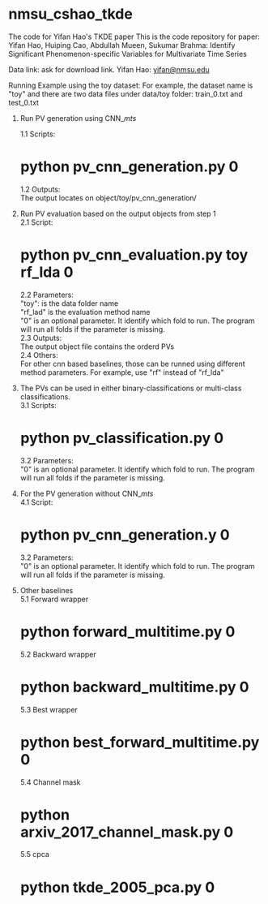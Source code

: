 # nmsu_cshao_tkde
The code for Yifan Hao's TKDE paper
This is the code repository for paper: Yifan Hao, Huiping Cao, Abdullah Mueen, Sukumar Brahma: Identify Significant Phenomenon-specific Variables for Multivariate Time Series

Data link: ask for download link. Yifan Hao: yifan@nmsu.edu

Running Example using the toy dataset:
For example, the dataset name is "toy" and there are two data files under data/toy folder: train_0.txt and test_0.txt
1. Run PV generation using CNN_${mts}$

    1.1 Scripts:
    # python pv_cnn_generation.py 0

    1.2 Outputs:  
    The output locates on object/toy/pv_cnn_generation/  

2. Run PV evaluation based on the output objects from step 1  
    2.1 Script:  
    # python pv_cnn_evaluation.py toy rf_lda 0  
    2.2 Parameters:  
    "toy": is the data folder name  
    "rf_lad" is the evaluation method name  
    "0" is an optional parameter. It identify which fold to run. The program will run all folds if the parameter is missing.  
    2.3 Outputs:  
    The output object file contains the orderd PVs  
    2.4 Others:  
    For other cnn based baselines, those can be runned using different method parameters. For example, use "rf" instead of "rf_lda"  
    
3. The PVs can be used in either binary-classifications or multi-class classifications.  
    3.1 Scripts:  
    # python pv_classification.py 0  
    3.2 Parameters:  
    "0" is an optional parameter. It identify which fold to run. The program will run all folds if the parameter is missing.  

4. For the PV generation without CNN_${mts}$  
    4.1 Script:  
    # python pv_cnn_generation.y 0  
    3.2 Parameters:  
    "0" is an optional parameter. It identify which fold to run. The program will run all folds if the parameter is missing.  

5. Other baselines  
    5.1 Forward wrapper  
    # python forward_multitime.py 0  
    5.2 Backward wrapper  
    # python backward_multitime.py 0  
    5.3 Best wrapper  
    # python best_forward_multitime.py 0  
    5.4 Channel mask  
    # python arxiv_2017_channel_mask.py 0  
    5.5 cpca
    # python tkde_2005_pca.py 0
